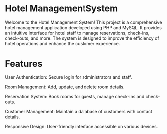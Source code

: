 # Hotel ManagementSystem
 
Welcome to the Hotel Management System! This project is a comprehensive hotel management application developed using PHP and MySQL. It provides an intuitive interface for hotel staff to manage reservations, check-ins, check-outs, and more. The system is designed to improve the efficiency of hotel operations and enhance the customer experience.

# Features
User Authentication: Secure login for administrators and staff.

Room Management: Add, update, and delete room details.

Reservation System: Book rooms for guests, manage check-ins and check-outs.

Customer Management: Maintain a database of customers with contact details.

Responsive Design: User-friendly interface accessible on various devices.
